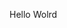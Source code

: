 Hello Wolrd













































































































































































































































































































































































































































































































































































































































































































































































































































































































































